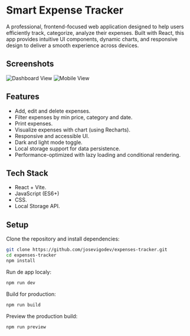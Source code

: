 # Smart Expense Tracker

A professional, frontend-focused web application designed to help users efficiently track, categorize, analyze their expenses. Built with React, this app provides intuitive UI components, dynamic charts, and responsive design to deliver a smooth experience across devices.

## Screenshots

![Dashboard View](assets/dashboard_view.png)
![Mobile View](assets/mobile_view.png)

## Features

- Add, edit and delete expenses.
- Filter expenses by min price, category and date.
- Print expenses.
- Visualize expenses with chart (using Recharts).
- Responsive and accessible UI.
- Dark and light mode toggle.
- Local storage support for data persistence.
- Performance-optimized with lazy loading and conditional rendering.

## Tech Stack

- React + Vite.
- JavaScript (ES6+)
- CSS.
- Local Storage API.

## Setup

Clone the repository and install dependencies:

```bash
git clone https://github.com/josevigodev/expenses-tracker.git
cd expenses-tracker
npm install
```

Run de app localy:

```bash
npm run dev
```

Build for production:

```bash
npm run build
```

Preview the production build:

```bash
npm run preview
```
